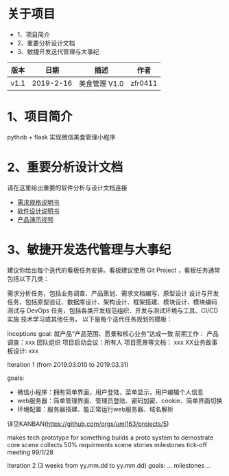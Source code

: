 # 关于项目

* 1、项目简介
* 2、重要分析设计文档
* 3、敏捷开发迭代管理与大事纪

| 版本	|日期  | 描述	|作者
|------|-----------|-----|---
|v1.1|	2019-2-16|	美食管理 V1.0	|zfr0411

1、项目简介
==========
pythob + flask 实现微信美食管理小程序

2、重要分析设计文档
================

请在这里给出重要的软件分析与设计文档连接

* [需求规格说明书]()
* [软件设计说明书](1.2.2.md)
* [产品演示视频]()

3、敏捷开发迭代管理与大事纪
=====

建议你给出每个迭代的看板任务安排。看板建议使用 Git Project ，看板任务通常包括以下几类：

需求分析任务，包括业务调查、产品策划、需求文档编写、原型设计
设计与开发任务，包括原型验证、数据库设计、架构设计、框架搭建、模块设计、模块编码
测试与 DevOps 任务，包括各类开发规范组织、开发与测试环境与工具、CI/CD 实施
技术学习或其他任务。
以下是每个迭代任务规划的模板：

Inceptions
goal: 就产品“产品范围、愿景和核心业务”达成一致
前期工作：
产品调查：xxx
团队组织
项目启动会议：所有人
项目愿景等文档： xxx
XX业务故事板设计: xxx

Iteration 1 (from 2019.03.010 to 2019.03.31)

goals:

* 微信小程序：拥有简单界面，用户登陆，菜单显示，用户编辑个人信息
* web服务器：简单管理界面、管理员登陆、密码加密、cookie、简单界面切换
* 环境配置：服务器搭建、能正常运行web服务器、域名解析

详见KANBAN(https://github.com/orgs/uml163/projects/5)

makes tech prototype for something
builds a proto system to demostrate core scene
collects 50% requirments scene stories
milestones
tick-off meeting 99/1/28

Iteration 2 (3 weeks from yy.mm.dd to yy.mm.dd)
goals:
…
milestones
…

